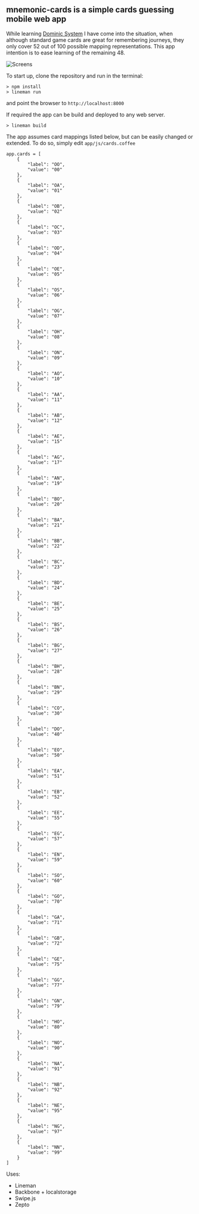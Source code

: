 mnemonic-cards is a simple cards guessing mobile web app
---

    
While learning [Dominic System](http://en.wikipedia.org/wiki/Mnemonic_dominic_system "Dominic System") I have come into the situation, when although standard game cards are great for remembering journeys, they only cover 52 out of 100 possible mapping representations. This app intention is to ease learning of the remaining 48.

![Screens](/screens/screens.png "Screens")

To start up, clone the repository and run in the terminal:

    > npm install
    > lineman run
    
and point the browser to `http://localhost:8000`

If required the app can be build and deployed to any web server.

    > lineman build

The app assumes card mappings listed below, but can be easily changed or extended. To do so, simply edit `app/js/cards.coffee`

    app.cards = [
        {
            "label": "OO",
            "value": "00"
        },
        {
            "label": "OA",
            "value": "01"
        },
        {
            "label": "OB",
            "value": "02"
        },
        {
            "label": "OC",
            "value": "03"
        },
        {
            "label": "OD",
            "value": "04"
        },
        {
            "label": "OE",
            "value": "05"
        },
        {
            "label": "OS",
            "value": "06"
        },
        {
            "label": "OG",
            "value": "07"
        },
        {
            "label": "OH",
            "value": "08"
        },
        {
            "label": "ON",
            "value": "09"
        },
        {
            "label": "AO",
            "value": "10"
        },
        {
            "label": "AA",
            "value": "11"
        },
        {
            "label": "AB",
            "value": "12"
        },
        {
            "label": "AE",
            "value": "15"
        },
        {
            "label": "AG",
            "value": "17"
        },
        {
            "label": "AN",
            "value": "19"
        },
        {
            "label": "BO",
            "value": "20"
        },
        {
            "label": "BA",
            "value": "21"
        },
        {
            "label": "BB",
            "value": "22"
        },
        {
            "label": "BC",
            "value": "23"
        },
        {
            "label": "BD",
            "value": "24"
        },
        {
            "label": "BE",
            "value": "25"
        },
        {
            "label": "BS",
            "value": "26"
        },
        {
            "label": "BG",
            "value": "27"
        },
        {
            "label": "BH",
            "value": "28"
        },
        {
            "label": "BN",
            "value": "29"
        },
        {
            "label": "CO",
            "value": "30"
        },
        {
            "label": "DO",
            "value": "40"
        },
        {
            "label": "EO",
            "value": "50"
        },
        {
            "label": "EA",
            "value": "51"
        },
        {
            "label": "EB",
            "value": "52"
        },
        {
            "label": "EE",
            "value": "55"
        },
        {
            "label": "EG",
            "value": "57"
        },
        {
            "label": "EN",
            "value": "59"
        },
        {
            "label": "SO",
            "value": "60"
        },
        {
            "label": "GO",
            "value": "70"
        },
        {
            "label": "GA",
            "value": "71"
        },
        {
            "label": "GB",
            "value": "72"
        },
        {
            "label": "GE",
            "value": "75"
        },
        {
            "label": "GG",
            "value": "77"
        },
        {
            "label": "GN",
            "value": "79"
        },
        {
            "label": "HO",
            "value": "80"
        },
        {
            "label": "NO",
            "value": "90"
        },
        {
            "label": "NA",
            "value": "91"
        },
        {
            "label": "NB",
            "value": "92"
        },
        {
            "label": "NE",
            "value": "95"
        },
        {
            "label": "NG",
            "value": "97"
        },
        {
            "label": "NN",
            "value": "99"
        }
    ]

Uses:

* Lineman
* Backbone + localstorage
* Swipe.js
* Zepto